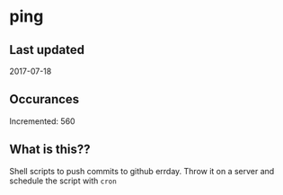 # ping

## Last updated
2017-07-18

## Occurances
Incremented: 560

## What is this??
Shell scripts to push commits to github errday. Throw it on a server and schedule the script with `cron`


